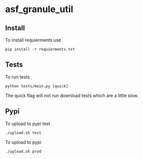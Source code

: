 # asf_granule_util

## Install
To install requierments use

    pip install -r requierments.txt

## Tests
To run tests

    python tests/main.py [quick]
    
The quick flag will not run download tests which are a little slow.

## Pypi

To upload to pypi test

    ./upload.sh test


To upload to pypi

    ./upload.sh prod
